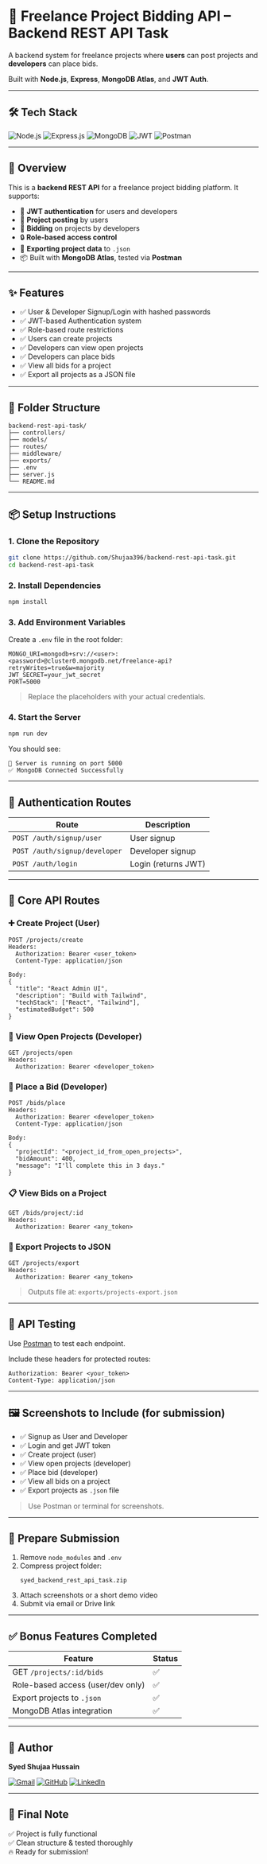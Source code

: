 
# 🚀 Freelance Project Bidding API – Backend REST API Task

A backend system for freelance projects where **users** can post projects and **developers** can place bids.

Built with **Node.js**, **Express**, **MongoDB Atlas**, and **JWT Auth**.

---

## 🛠️ Tech Stack
![Node.js](https://img.shields.io/badge/Node.js-339933?style=for-the-badge&logo=node.js&logoColor=white)
![Express.js](https://img.shields.io/badge/Express.js-000000?style=for-the-badge&logo=express&logoColor=white)
![MongoDB](https://img.shields.io/badge/MongoDB-4EA94B?style=for-the-badge&logo=mongodb&logoColor=white)
![JWT](https://img.shields.io/badge/JWT-black?style=for-the-badge&logo=jsonwebtokens)
![Postman](https://img.shields.io/badge/Postman-FF6C37?style=for-the-badge&logo=postman&logoColor=white)

---

## 📖 Overview

This is a **backend REST API** for a freelance project bidding platform. It supports:

- 🔐 **JWT authentication** for users and developers  
- 📁 **Project posting** by users  
- 💸 **Bidding** on projects by developers  
- 🔒 **Role-based access control**  
- 🧾 **Exporting project data** to `.json`  
- 📦 Built with **MongoDB Atlas**, tested via **Postman**

---

## ✨ Features

- ✅ User & Developer Signup/Login with hashed passwords
- ✅ JWT-based Authentication system
- ✅ Role-based route restrictions
- ✅ Users can create projects
- ✅ Developers can view open projects
- ✅ Developers can place bids
- ✅ View all bids for a project
- ✅ Export all projects as a JSON file

---

## 📁 Folder Structure

```
backend-rest-api-task/
├── controllers/
├── models/
├── routes/
├── middleware/
├── exports/
├── .env
├── server.js
└── README.md
```

---

## 📦 Setup Instructions

### 1. Clone the Repository

```bash
git clone https://github.com/Shujaa396/backend-rest-api-task.git
cd backend-rest-api-task
```

### 2. Install Dependencies

```bash
npm install
```

### 3. Add Environment Variables

Create a `.env` file in the root folder:

```
MONGO_URI=mongodb+srv://<user>:<password>@cluster0.mongodb.net/freelance-api?retryWrites=true&w=majority
JWT_SECRET=your_jwt_secret
PORT=5000
```

> Replace the placeholders with your actual credentials.

### 4. Start the Server

```bash
npm run dev
```

You should see:

```
🚀 Server is running on port 5000
✅ MongoDB Connected Successfully
```

---

## 🔐 Authentication Routes

| Route                      | Description              |
|----------------------------|--------------------------|
| `POST /auth/signup/user`      | User signup              |
| `POST /auth/signup/developer` | Developer signup         |
| `POST /auth/login`            | Login (returns JWT)      |

---

## 🧪 Core API Routes

### ➕ Create Project (User)

```http
POST /projects/create
Headers:
  Authorization: Bearer <user_token>
  Content-Type: application/json

Body:
{
  "title": "React Admin UI",
  "description": "Build with Tailwind",
  "techStack": ["React", "Tailwind"],
  "estimatedBudget": 500
}
```

### 👀 View Open Projects (Developer)

```http
GET /projects/open
Headers:
  Authorization: Bearer <developer_token>
```

### 💸 Place a Bid (Developer)

```http
POST /bids/place
Headers:
  Authorization: Bearer <developer_token>
  Content-Type: application/json

Body:
{
  "projectId": "<project_id_from_open_projects>",
  "bidAmount": 400,
  "message": "I'll complete this in 3 days."
}
```

### 📋 View Bids on a Project

```http
GET /bids/project/:id
Headers:
  Authorization: Bearer <any_token>
```

### 🧾 Export Projects to JSON

```http
GET /projects/export
Headers:
  Authorization: Bearer <any_token>
```

> Outputs file at: `exports/projects-export.json`

---

## 🧪 API Testing

Use [Postman](https://www.postman.com/) to test each endpoint.

Include these headers for protected routes:

```
Authorization: Bearer <your_token>
Content-Type: application/json
```

---

## 🖼️ Screenshots to Include (for submission)

- ✅ Signup as User and Developer
- ✅ Login and get JWT token
- ✅ Create project (user)
- ✅ View open projects (developer)
- ✅ Place bid (developer)
- ✅ View all bids on a project
- ✅ Export projects as `.json` file

> Use Postman or terminal for screenshots.

---

## 🧳 Prepare Submission

1. Remove `node_modules` and `.env`
2. Compress project folder:
   ```
   syed_backend_rest_api_task.zip
   ```
3. Attach screenshots or a short demo video
4. Submit via email or Drive link

---

## ✅ Bonus Features Completed

| Feature                                  | Status |
|------------------------------------------|--------|
| GET `/projects/:id/bids`                 | ✅     |
| Role-based access (user/dev only)        | ✅     |
| Export projects to `.json`               | ✅     |
| MongoDB Atlas integration                | ✅     |

---

## 👤 Author

**Syed Shujaa Hussain**

[![Gmail](https://img.shields.io/badge/Gmail-D14836?style=for-the-badge&logo=gmail&logoColor=white)](mailto:web.shujaa10@gmail.com)
[![GitHub](https://img.shields.io/badge/GitHub-000?style=for-the-badge&logo=github&logoColor=white)](https://github.com/Shujaa396)
[![LinkedIn](https://img.shields.io/badge/LinkedIn-0A66C2?style=for-the-badge&logo=linkedin&logoColor=white)](https://www.linkedin.com/in/syed-shujaa-hussain-69113b289)

---

## 🏁 Final Note

✅ Project is fully functional  
✅ Clean structure & tested thoroughly  
🔥 Ready for submission!
